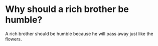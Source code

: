 # Why should a rich brother be humble?

A rich brother should be humble because he will pass away just like the flowers.
